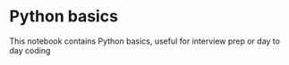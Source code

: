 # Python basics
This notebook contains Python basics, useful for interview prep or day to day coding
